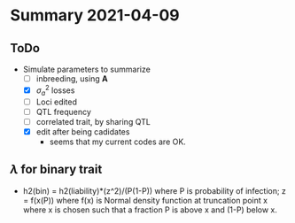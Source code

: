 # Summary 2021-04-09
## ToDo
- Simulate parameters to summarize
  - [ ] inbreeding, using $\mathbf{A}$
  - [x] $\sigma_a^2$ losses
  - [ ] Loci edited
  - [ ] QTL frequency
  - [ ] correlated trait, by sharing QTL
  - [x] edit after being cadidates
	- seems that my current codes are OK.

## $\lambda$ for binary trait
- h2(bin) = h2(liability)*(z^2)/(P(1-P)) where P is probability of infection; z = f(x(P)) where f(x) is Normal density function at truncation point x where x is chosen such that a fraction P is above x and (1-P) below x. 
